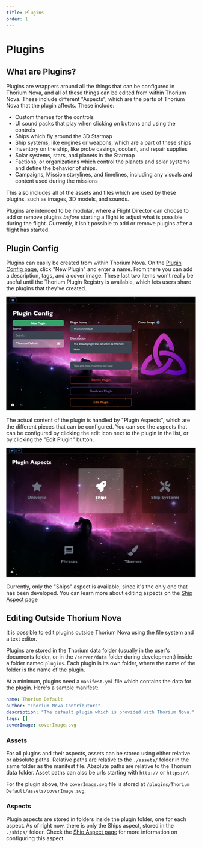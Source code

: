 ```yaml
---
title: Plugins
order: 1
---
```


# Plugins

## What are Plugins?

Plugins are wrappers around all the things that can be configured in Thorium
Nova, and all of these things can be edited from within Thorium Nova. These
include different "Aspects", which are the parts of Thorium Nova that the plugin
affects. These include:

- Custom themes for the controls
- UI sound packs that play when clicking on buttons and using the controls
- Ships which fly around the 3D Starmap
- Ship systems, like engines or weapons, which are a part of these ships
- Inventory on the ship, like probe casings, coolant, and repair supplies
- Solar systems, stars, and planets in the Starmap
- Factions, or organizations which control the planets and solar systems and
  define the behavior of ships.
- Campaigns, Mission storylines, and timelines, including any visuals and
  content used during the missions

This also includes all of the assets and files which are used by these plugins,
such as images, 3D models, and sounds.

Plugins are intended to be modular, where a Flight Director can choose to add or
remove plugins _before_ starting a flight to adjust what is possible during the
flight. Currently, it isn't possible to add or remove plugins after a flight has
started.

## Plugin Config

Plugins can easily be created from within Thorium Nova. On the
[Plugin Config page](/config), click "New Plugin" and enter a name. From there
you can add a description, tags, and a cover image. These last two items won't
really be useful until the Thorium Plugin Registry is available, which lets
users share the plugins that they've created.

![Plugin Config](./images/plugin-config.jpg)

The actual content of the plugin is handled by "Plugin Aspects", which are the
different pieces that can be configured. You can see the aspects that can be
configured by clicking the edit icon next to the plugin in the list, or by
clicking the "Edit Plugin" button.

![Plugin Aspects](./images/aspects.jpg)

Currently, only the "Ships" aspect is available, since it's the only one that
has been developed. You can learn more about editing aspects on the
[Ship Aspect page](/docs/plugins/ships)

## Editing Outside Thorium Nova

It is possible to edit plugins outside Thorium Nova using the file system and a
text editor.

Plugins are stored in the Thorium data folder (usually in the user's documents
folder, or in the `/server/data` folder during development) inside a folder
named `plugins`. Each plugin is its own folder, where the name of the folder is
the name of the plugin.

At a minimum, plugins need a `manifest.yml` file which contains the data for the
plugin. Here's a sample manifest:

```yml
name: Thorium Default
author: "Thorium Nova Contributors"
description: "The default plugin which is provided with Thorium Nova."
tags: []
coverImage: coverImage.svg
```

### Assets

For all plugins and their aspects, assets can be stored using either relative or
absolute paths. Relative paths are relative to the `./assets/` folder in the
same folder as the manifest file. Absolute paths are relative to the Thorium
data folder. Asset paths can also be urls starting with `http://` or `https://`.

For the plugin above, the `coverImage.svg` file is stored at
`/plugins/Thorium Default/assets/coverImage.svg`.

### Aspects

Plugin aspects are stored in folders inside the plugin folder, one for each
aspect. As of right now, there is only the Ships aspect, stored in the
`./ships/` folder. Check the [Ship Aspect page](/docs/plugins/ships) for more
information on configuring this aspect.

